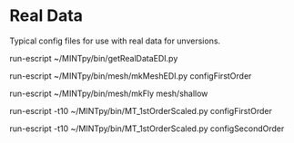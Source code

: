 # Real Data
Typical config files for use with real data for unversions.


run-escript ~/MINTpy/bin/getRealDataEDI.py

run-escript ~/MINTpy/bin/mesh/mkMeshEDI.py configFirstOrder

run-escript ~/MINTpy/bin/mesh/mkFly mesh/shallow

run-escript -t10 ~/MINTpy/bin/MT_1stOrderScaled.py configFirstOrder

run-escript -t10 ~/MINTpy/bin/MT_1stOrderScaled.py configSecondOrder
